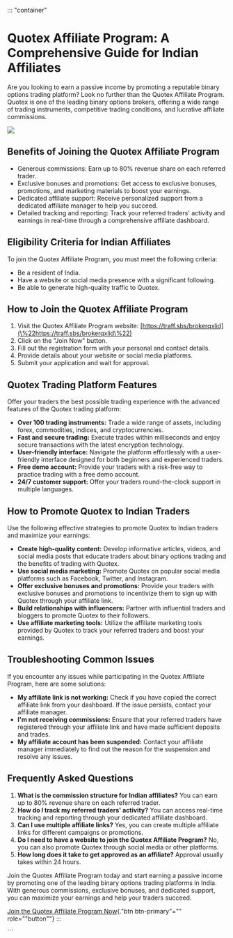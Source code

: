 ::: \"container\"
# Quotex Affiliate Program: A Comprehensive Guide for Indian Affiliates

Are you looking to earn a passive income by promoting a reputable binary
options trading platform? Look no further than the Quotex Affiliate
Program. Quotex is one of the leading binary options brokers, offering a
wide range of trading instruments, competitive trading conditions, and
lucrative affiliate commissions.

[![](https://static.quotex.io/files/4_en/300_250.jpg)](https://traff.sbs/brokerqxlid)

## Benefits of Joining the Quotex Affiliate Program

-   Generous commissions: Earn up to 80% revenue share on each referred
    trader.
-   Exclusive bonuses and promotions: Get access to exclusive bonuses,
    promotions, and marketing materials to boost your earnings.
-   Dedicated affiliate support: Receive personalized support from a
    dedicated affiliate manager to help you succeed.
-   Detailed tracking and reporting: Track your referred traders\'
    activity and earnings in real-time through a comprehensive affiliate
    dashboard.

## Eligibility Criteria for Indian Affiliates

To join the Quotex Affiliate Program, you must meet the following
criteria:

-   Be a resident of India.
-   Have a website or social media presence with a significant
    following.
-   Be able to generate high-quality traffic to Quotex.

## How to Join the Quotex Affiliate Program

1.  Visit the Quotex Affiliate Program website:
    [https://traff.sbs/brokerqxlid](\%22https://traff.sbs/brokerqxlid\%22)
2.  Click on the "Join Now" button.
3.  Fill out the registration form with your personal and contact
    details.
4.  Provide details about your website or social media platforms.
5.  Submit your application and wait for approval.

## Quotex Trading Platform Features

Offer your traders the best possible trading experience with the
advanced features of the Quotex trading platform:

-   **Over 100 trading instruments:** Trade a wide range of assets,
    including forex, commodities, indices, and cryptocurrencies.
-   **Fast and secure trading:** Execute trades within milliseconds and
    enjoy secure transactions with the latest encryption technology.
-   **User-friendly interface:** Navigate the platform effortlessly with
    a user-friendly interface designed for both beginners and
    experienced traders.
-   **Free demo account:** Provide your traders with a risk-free way to
    practice trading with a free demo account.
-   **24/7 customer support:** Offer your traders round-the-clock
    support in multiple languages.

## How to Promote Quotex to Indian Traders

Use the following effective strategies to promote Quotex to Indian
traders and maximize your earnings:

-   **Create high-quality content:** Develop informative articles,
    videos, and social media posts that educate traders about binary
    options trading and the benefits of trading with Quotex.
-   **Use social media marketing:** Promote Quotex on popular social
    media platforms such as Facebook, Twitter, and Instagram.
-   **Offer exclusive bonuses and promotions:** Provide your traders
    with exclusive bonuses and promotions to incentivize them to sign up
    with Quotex through your affiliate link.
-   **Build relationships with influencers:** Partner with influential
    traders and bloggers to promote Quotex to their followers.
-   **Use affiliate marketing tools:** Utilize the affiliate marketing
    tools provided by Quotex to track your referred traders and boost
    your earnings.

## Troubleshooting Common Issues

If you encounter any issues while participating in the Quotex Affiliate
Program, here are some solutions:

-   **My affiliate link is not working:** Check if you have copied the
    correct affiliate link from your dashboard. If the issue persists,
    contact your affiliate manager.
-   **I\'m not receiving commissions:** Ensure that your referred
    traders have registered through your affiliate link and have made
    sufficient deposits and trades.
-   **My affiliate account has been suspended:** Contact your affiliate
    manager immediately to find out the reason for the suspension and
    resolve any issues.

## Frequently Asked Questions

1.  **What is the commission structure for Indian affiliates?** You can
    earn up to 80% revenue share on each referred trader.
2.  **How do I track my referred traders\' activity?** You can access
    real-time tracking and reporting through your dedicated affiliate
    dashboard.
3.  **Can I use multiple affiliate links?** Yes, you can create multiple
    affiliate links for different campaigns or promotions.
4.  **Do I need to have a website to join the Quotex Affiliate
    Program?** No, you can also promote Quotex through social media or
    other platforms.
5.  **How long does it take to get approved as an affiliate?** Approval
    usually takes within 24 hours.

Join the Quotex Affiliate Program today and start earning a passive
income by promoting one of the leading binary options trading platforms
in India. With generous commissions, exclusive bonuses, and dedicated
support, you can maximize your earnings and help your traders succeed.

[Join the Quotex Affiliate Program
Now](\%22https://traff.sbs/brokerqxlid\%22){."btn btn-primary"=""
role=""button""}
:::

\`\`\`


